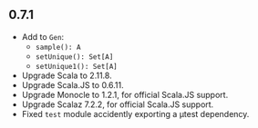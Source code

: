## 0.7.1

* Add to `Gen`:
  * `sample(): A`
  * `setUnique(): Set[A]`
  * `setUnique1(): Set[A]`
* Upgrade Scala to 2.11.8.
* Upgrade Scala.JS to 0.6.11.
* Upgrade Monocle to 1.2.1, for official Scala.JS support.
* Upgrade Scalaz 7.2.2, for official Scala.JS support.
* Fixed `test` module accidently exporting a μtest dependency.

